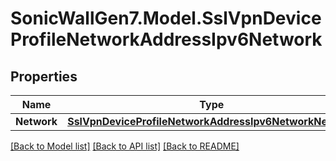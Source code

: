 # SonicWallGen7.Model.SslVpnDeviceProfileNetworkAddressIpv6Network

## Properties

Name | Type | Description | Notes
------------ | ------------- | ------------- | -------------
**Network** | [**SslVpnDeviceProfileNetworkAddressIpv6NetworkNetwork**](SslVpnDeviceProfileNetworkAddressIpv6NetworkNetwork.md) |  | [optional] 

[[Back to Model list]](../README.md#documentation-for-models) [[Back to API list]](../README.md#documentation-for-api-endpoints) [[Back to README]](../README.md)

